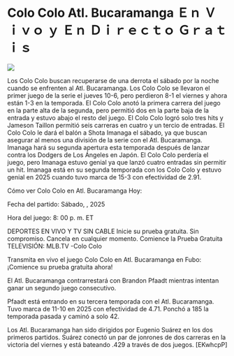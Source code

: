 # Colo Colo Atl. Bucaramanga Ｅｎ Ｖｉｖｏ ｙ Ｅｎ Ｄｉｒｅｃｔｏ Ｇｒａｔｉｓ  
  
  
[![](https://i.imgur.com/qSNzIqt.png)](https://movie.rssnews.media/EknPEqoQU.php)  
  
Los Colo Colo buscan recuperarse de una derrota el sábado por la noche cuando se enfrenten al Atl. Bucaramanga. Los Colo Colo se llevaron el primer juego de la serie el jueves 10-6, pero perdieron 8-1 el viernes y ahora están 1-3 en la temporada. El Colo Colo anotó la primera carrera del juego en la parte alta de la segunda, pero permitió dos en la parte baja de la entrada y estuvo abajo el resto del juego. El Colo Colo logró solo tres hits y Jameson Taillon permitió seis carreras en cuatro y un tercio de entradas. El Colo Colo le dará el balón a Shota Imanaga el sábado, ya que buscan asegurar al menos una división de la serie con el Atl. Bucaramanga. Imanaga hará su segunda apertura esta temporada después de lanzar contra los Dodgers de Los Ángeles en Japón. El Colo Colo perdería el juego, pero Imanaga estuvo genial ya que lanzó cuatro entradas sin permitir un hit. Imanaga está en su segunda temporada con los Colo Colo y estuvo genial en 2025 cuando tuvo marca de 15-3 con efectividad de 2.91.

Cómo ver Colo Colo en Atl. Bucaramanga Hoy:

Fecha del partido: Sábado, , 2025

Hora del juego: 8: 00 p. m. ET

DEPORTES EN VIVO Y TV SIN CABLE
Inicie su prueba gratuita. Sin compromiso. Cancela en cualquier momento.
Comience la Prueba Gratuita
TELEVISIÓN: MLB.TV -Colo Colo

Transmita en vivo el juego Colo Colo en Atl. Bucaramanga en Fubo: ¡Comience su prueba gratuita ahora! 

El Atl. Bucaramanga contrarrestará con Brandon Pfaadt mientras intentan ganar un segundo juego consecutivo.

Pfaadt está entrando en su tercera temporada con el Atl. Bucaramanga. Tuvo marca de 11-10 en 2025 con efectividad de 4.71. Ponchó a 185 la temporada pasada y caminó a solo 42.

Los Atl. Bucaramanga han sido dirigidos por Eugenio Suárez en los dos primeros partidos. Suárez conectó un par de jonrones de dos carreras en la victoria del viernes y está bateando .429 a través de dos juegos. [EKwhcpP]